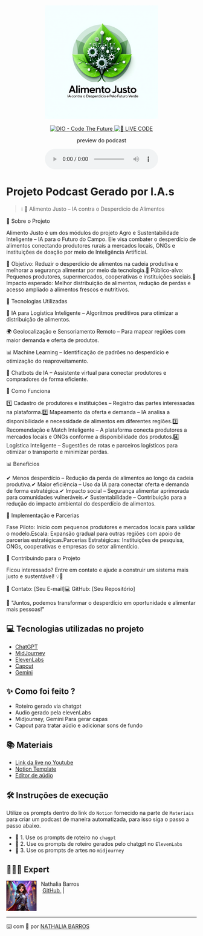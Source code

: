 <p align="center">
<a href="https://dio.me/">
<img 
    src="https://raw.githubusercontent.com/nathalia105/projetoalimentojusto/145df3a884334b3cc9dcb9e5e6a2e101ef6e030a/imagem_gerada%20(1).png" 
    width="300"    
alt="🔴 LIVE CODE">
</a>
</p>

<p align="center">
<a href="https://www.notion.so/PAS-Podcast-AI-Studio-17d64ef2d64580ad80effb391385d24f">
    <img 
        src="https://img.shields.io/badge/DIO-Code_The_Future-28DA77?logo=youtube" 
        alt="DIO - Code The Future">
</a>
<a href="https://www.notion.so/PAS-Podcast-AI-Studio-17d64ef2d64580ad80effb391385d24f">
<img 
    src="https://img.shields.io/badge/🔴_LIVE_CODE-FF5E72" 
    alt="🔴 LIVE CODE">
</a>
</p>

<p align="center">
    preview do podcast
</p>

<div align="center">
    <audio src="output/podcast.MP3" controls title="Podcast "></audio>
</div>

# Projeto Podcast Gerado por I.A.s


 > ℹ️ 🍏 Alimento Justo – IA contra o Desperdício de Alimentos

📌 Sobre o Projeto

Alimento Justo é um dos módulos do projeto Agro e Sustentabilidade Inteligente – IA para o Futuro do Campo. Ele visa combater o desperdício de alimentos conectando produtores rurais a mercados locais, ONGs e instituições de doação por meio de Inteligência Artificial.

🔹 Objetivo: Reduzir o desperdício de alimentos na cadeia produtiva e melhorar a segurança alimentar por meio da tecnologia.🔹 Público-alvo: Pequenos produtores, supermercados, cooperativas e instituições sociais.🔹 Impacto esperado: Melhor distribuição de alimentos, redução de perdas e acesso ampliado a alimentos frescos e nutritivos.

🚀 Tecnologias Utilizadas

🤖 IA para Logística Inteligente – Algoritmos preditivos para otimizar a distribuição de alimentos.

🌍 Geolocalização e Sensoriamento Remoto – Para mapear regiões com maior demanda e oferta de produtos.

📊 Machine Learning – Identificação de padrões no desperdício e otimização do reaproveitamento.

💬 Chatbots de IA – Assistente virtual para conectar produtores e compradores de forma eficiente.

🔗 Como Funciona

1️⃣ Cadastro de produtores e instituições – Registro das partes interessadas na plataforma.2️⃣ Mapeamento da oferta e demanda – IA analisa a disponibilidade e necessidade de alimentos em diferentes regiões.3️⃣ Recomendação e Match Inteligente – A plataforma conecta produtores a mercados locais e ONGs conforme a disponibilidade dos produtos.4️⃣ Logística Inteligente – Sugestões de rotas e parceiros logísticos para otimizar o transporte e minimizar perdas.

📊 Benefícios

✔ Menos desperdício – Redução da perda de alimentos ao longo da cadeia produtiva.✔ Maior eficiência – Uso da IA para conectar oferta e demanda de forma estratégica.✔ Impacto social – Segurança alimentar aprimorada para comunidades vulneráveis.✔ Sustentabilidade – Contribuição para a redução do impacto ambiental do desperdício de alimentos.

📅 Implementação e Parcerias

Fase Piloto: Início com pequenos produtores e mercados locais para validar o modelo.Escala: Expansão gradual para outras regiões com apoio de parcerias estratégicas.Parcerias Estratégicas: Instituições de pesquisa, ONGs, cooperativas e empresas do setor alimentício.

🤝 Contribuindo para o Projeto

Ficou interessado? Entre em contato e ajude a construir um sistema mais justo e sustentável! 💡🌱

📩 Contato: [Seu E-mail]💻 GitHub: [Seu Repositório]

📢 "Juntos, podemos transformar o desperdício em oportunidade e alimentar mais pessoas!"

## 💻 Tecnologias utilizadas no projeto

- [ChatGPT](https://chat.openai.com/) 
- [MidJourney](https://www.midjourney.com/app/)
- [ElevenLabs](https://beta.elevenlabs.io/)
- [Capcut](https://www.capcut.com/pt-br/)
- [Gemini](https://gemini.google.com/app?hl=pt-BR)


## ✨ Como foi feito ?

- Roteiro gerado via chatgpt
- Audio gerado pela elevenLabs
- Midjourney, Gemini Para gerar capas
- Capcut para tratar aúdio e adicionar sons de fundo

## 📚 Materiais

- [Link da live no Youtube](https://www.youtube.com)
- [Notion Template](https://www.notion.so/PAS-Podcast-AI-Studio-17d64ef2d64580ad80effb391385d24f)
- [Editor de aúdio](https://www.capcut.com/editor?from_page=landing_page&__action_from=picture_V%C3%ADdeos%20profissionais%20em%20minutos,%20n%C3%A3o%20em%20horas.)


## 🛠️ Instruções de execução

Utilize os prompts dentro do link do `Notion` fornecido na parte de `Materiais` para criar um podcast de maneira automatizada, para isso siga o passo a passo abaixo.

- 🤖 1. Use os prompts de roteiro no `chagpt`
- 🤖 2. Use os prompts de roteiro gerados pelo chatgpt no  `ElevenLabs`
- 🤖 3. Use os prompts de artes no `midjourney`

## 👩🏿‍💻 Expert

<p>
    <img 
      align=left 
      margin=10 
      width=80 
      src="https://raw.githubusercontent.com/nathalia105/dio/ad32c6f124e87cac91065c12f30901810e53b49c/imagem_gerada2.png"
    />
    <p>&nbsp&nbsp&nbspNathalia Barros<br>
    &nbsp&nbsp&nbsp
    <a 
        href="https://github.com/nathalia105/podcast">
        GitHub
    </a>
    &nbsp;|&nbsp;
</p>
<br/><br/>
<p>

---

⌨️ com 💜 por [NATHALIA BARROS](https://github.com/nathalia105/podcast)
